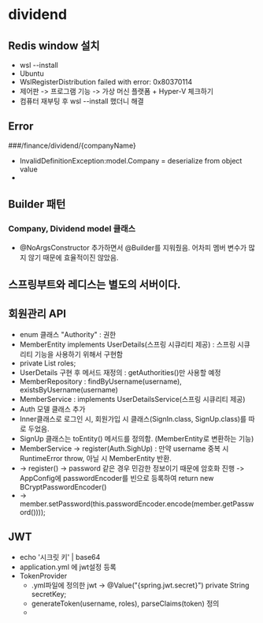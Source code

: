 # dividend
## Redis window 설치
- wsl --install
- Ubuntu
- WslRegisterDistribution failed with error: 0x80370114
- 제어판 -> 프로그램 기능 -> 가상 머신 플랫폼 + Hyper-V 체크하기
- 컴퓨터 재부팅 후 wsl --install 했더니 해결

## Error
###/finance/dividend/{companyName}
- InvalidDefinitionException:model.Company = deserialize from object value
- 

## Builder 패턴
### Company, Dividend model 클래스
- @NoArgsConstructor 추가하면서 @Builder를 지워줬음. 어차피 멤버 변수가 많지 않기 때문에 효율적이진 않았음.

## 스프링부트와 레디스는 별도의 서버이다.

## 회원관리 API
- enum 클래스 "Authority" : 권한
- MemberEntity implements UserDetails(스프링 시큐리티 제공) : 스프링 시큐리티 기능을 사용하기 위해서 구현함
- private List<String> roles;
- UserDetails 구현 후 메서드 재정의 : getAuthorities()만 사용할 예정
- MemberRepository : findByUsername(username), existsByUsername(username)
- MemberService : implements UserDetailsService(스프링 시큐리티 제공)
- Auth 모델 클래스 추가
- Inner클래스로 로그인 시, 회원가입 시 클래스(SignIn.class, SignUp.class)를 따로 두었음.
- SignUp 클래스는 toEntity() 메서드를 정의함. (MemberEntity로 변환하는 기능)
- MemberService -> register(Auth.SighUp) : 만약 username 중복 시 RuntimeError throw, 아닐 시 MemberEntity 반환.
- -> register() -> password 같은 경우 민감한 정보이기 때문에 암호화 진행 -> AppConfig에 passwordEncoder를 빈으로 등록하여 return new BCryptPasswordEncoder()
- -> member.setPassword(this.passwordEncoder.encode(member.getPassword())));

## JWT
- echo '시크릿 키' | base64
- application.yml 에 jwt설정 등록
- TokenProvider
  - .yml파일에 정의한 jwt -> @Value("{spring.jwt.secret}") private String secretKey;
  - generateToken(username, roles), parseClaims(token) 정의
  - 